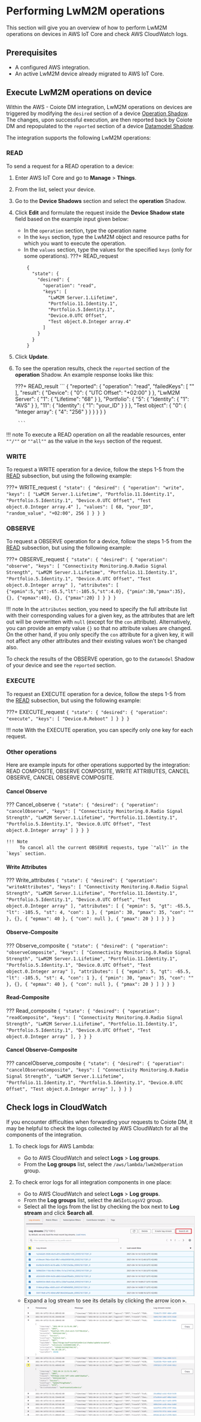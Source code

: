 # Performing LwM2M operations

This section will give you an overview of how to perform LwM2M operations on devices in AWS IoT Core and check AWS CloudWatch logs.

## Prerequisites

- A configured AWS integration.
- An active LwM2M device already migrated to AWS IoT Core.

## Execute LwM2M operations on device

Within the AWS - Coiote DM integration, LwM2M operations on devices are triggered by modifying the `desired` section of a device [Operation Shadow](../Concepts/AWS_Integration_concepts.md#operation-shadow). The changes, upon successful execution, are then reported back by Coiote DM and repopulated to the `reported` section of a device [Datamodel Shadow](../Concepts/AWS_Integration_concepts.md#datamodel-shadow).

The integration supports the following LwM2M operations:

### READ

To send a request for a READ operation to a device:

1. Enter AWS IoT Core and go to **Manage** > **Things**.
2. From the list, select your device.
3. Go to the **Device Shadows** section and select the **operation** Shadow.    
4. Click **Edit** and formulate the request inside the **Device Shadow state** field based on the example input given below:
     - In the `operation` section, type the operation name
     - In the `keys` section, type the LwM2M object and resource paths for which you want to execute the operation.
     - In the `values` section, type the values for the specified `keys` (only for some operations).
    ???+ READ_request
        ```
         {
           "state": {
             "desired": {
               "operation": "read",
               "keys": [
                 "LwM2M Server.1.Lifetime",
                 "Portfolio.11.Identity.1",
                 "Portfolio.5.Identity.1",
                 "Device.0.UTC Offset",
                 "Test object.0.Integer array.4"
               ]
             }
           }
         }
        ```

5. Click **Update**.
6. To see the operation results, check the `reported` section of the **operation** Shadow. An example response looks like this:

    ???+ READ_result
        ```
        {
          "reported": {
            "operation": "read",
            "failedKeys": [
              ""
            ],
            "result": {
              "Device": {
                "0": {
                  "UTC Offset": "+02:00"
                }
              },
              "LwM2M Server": {
                "1": {
                  "Lifetime": "68"
                }
              },
              "Portfolio": {
                "5": {
                  "Identity": {
                    "1": "AVS"
                  }
                },
                "11": {
                  "Identity": {
                    "1": "your_ID"
                  }
                }
              },
              "Test object": {
                "0": {
                  "Integer array": {
                    "4": "256"
                  }
                }
              }
            }
          }
        }

        ```

!!! note
    To execute a READ operation on all the readable resources, enter `""/""` or `""all""` as the value in the `keys` section of the request.

### WRITE

To request a WRITE operation for a device, follow the steps 1-5 from the [READ](#read) subsection, but using the following example:

???+ WRITE_request
    ```
     {
       "state": {
           "desired": {
             "operation": "write",
             "keys": [
               "LwM2M Server.1.Lifetime",
               "Portfolio.11.Identity.1",
               "Portfolio.5.Identity.1",
               "Device.0.UTC Offset",
               "Test object.0.Integer array.4"
             ],
             "values": [
               68,
               "your_ID",
               "random_value",
               "+02:00",
               256
             ]
           }
         }
     }
    ```


### OBSERVE

To request a OBSERVE operation for a device, follow the steps 1-5 from the [READ](#read) subsection, but using the following example:

???+ OBSERVE_request
    ```
     {
       "state": {
           "desired": {
             "operation": "observe",
             "keys": [
               "Connectivity Monitoring.0.Radio Signal Strength",
               "LwM2M Server.1.Lifetime",
               "Portfolio.11.Identity.1",
               "Portfolio.5.Identity.1",
               "Device.0.UTC Offset",
               "Test object.0.Integer array"
             ],
             "attributes": [
               {"epmin":5,"gt":-65.5,"lt":-105.5,"st":4.0},
               {"pmin":30,"pmax":35},
               {},
               {"epmax":40},
               {},
               {"pmax":20}
             ]
           }
         }
     }
    ```

!!! note
    In the `attributes` section, you need to specify the full attribute list with their corresponding values for a given key, as the attributes that are left out will be overwritten with `null` (except for the `con` attribute). Alternatively, you can provide an empty value `{}` so that no attribute values are changed. On the other hand, if you only specify the `con` attribute for a given key, it will not affect any other attributes and their existing values won't be changed also.

To check the results of the OBSERVE operation, go to the `datamodel` Shadow of your device and see the `reported` section.

### EXECUTE

To request an EXECUTE operation for a device, follow the steps 1-5 from the [READ](#read) subsection, but using the following example:

???+ EXECUTE_request
    ```
     {
       "state": {
           "desired": {
             "operation": "execute",
             "keys": [
               "Device.0.Reboot"
             ]
           }
         }
     }
    ```

!!! note
    With the EXECUTE operation, you can specify only one key for each request.

### Other operations

Here are example inputs for other operations supported by the integration: READ COMPOSITE, OBSERVE COMPOSITE, WRITE ATTRIBUTES, CANCEL OBSERVE, CANCEL OBSERVE COMPOSITE.

#### Cancel Observe

??? Cancel_observe
    ```
    {
       "state": {
           "desired": {
             "operation": "cancelObserve",
             "keys": [
               "Connectivity Monitoring.0.Radio Signal Strength",
               "LwM2M Server.1.Lifetime",
               "Portfolio.11.Identity.1",
               "Portfolio.5.Identity.1",
               "Device.0.UTC Offset",
               "Test object.0.Integer array"
             ]
           }
         }
     }
    ```

    !!! Note
         To cancel all the current OBSERVE requests, type `"all"` in the `keys` section.

#### Write Attributes

??? Write_attributes
    ```
     {
       "state": {
           "desired": {
             "operation": "writeAttributes",
             "keys": [
               "Connectivity Monitoring.0.Radio Signal Strength",
               "LwM2M Server.1.Lifetime",
               "Portfolio.11.Identity.1",
               "Portfolio.5.Identity.1",
               "Device.0.UTC Offset",
               "Test object.0.Integer array"
             ],
             "attributes": [
               {
                 "epmin": 5,
                 "gt": -65.5,
                 "lt": -105.5,
                 "st": 4,
                 "con": 1
               },
               {
                 "pmin": 30,
                 "pmax": 35,
                 "con": ""
               },
               {},
               {
                 "epmax": 40
               },
               {
                 "con": null
               },
               {
                 "pmax": 20
               }
             ]
           }
         }
     }
    ```

#### Observe-Composite

??? Observe_composite
      ```
       {
         "state": {
             "desired": {
               "operation": "observeComposite",
               "keys": [
                 "Connectivity Monitoring.0.Radio Signal Strength",
                 "LwM2M Server.1.Lifetime",
                 "Portfolio.11.Identity.1",
                 "Portfolio.5.Identity.1",
                 "Device.0.UTC Offset",
                 "Test object.0.Integer array"
               ],
               "attributes": [
                 {
                   "epmin": 5,
                   "gt": -65.5,
                   "lt": -105.5,
                   "st": 4,
                   "con": 1
                 },
                 {
                   "pmin": 30,
                   "pmax": 35,
                   "con": ""
                 },
                 {},
                 {
                   "epmax": 40
                 },
                 {
                   "con": null
                 },
                 {
                   "pmax": 20
                 }
               ]
             }
           }
       }
      ```

#### Read-Composite

??? Read_composite
      ```
       {
         "state": {
             "desired": {
               "operation": "readComposite",
               "keys": [
                 "Connectivity Monitoring.0.Radio Signal Strength",
                 "LwM2M Server.1.Lifetime",
                 "Portfolio.11.Identity.1",
                 "Portfolio.5.Identity.1",
                 "Device.0.UTC Offset",
                 "Test object.0.Integer array"
               ],
             }
           }
       }
      ```

#### Cancel Observe-Composite

??? cancelObserve_composite
      ```
       {
         "state": {
             "desired": {
               "operation": "cancelObserveComposite",
               "keys": [
                 "Connectivity Monitoring.0.Radio Signal Strength",
                 "LwM2M Server.1.Lifetime",
                 "Portfolio.11.Identity.1",
                 "Portfolio.5.Identity.1",
                 "Device.0.UTC Offset",
                 "Test object.0.Integer array"
               ],
             }
           }
       }
      ```

## Check logs in CloudWatch

If you encounter difficulties when forwarding your requests to Coiote DM, it may be helpful to check the logs collected by AWS CloudWatch for all the components of the integration.

1. To check logs for AWS Lambda:
    - Go to AWS CloudWatch and select **Logs** > **Log groups**.
    - From the **Log groups** list, select the `/aws/lambda/lwm2mOperation` group.

2. To check error logs for all integration components in one place:
    - Go to AWS CloudWatch and select **Logs** > **Log groups**.
    - From the **Log groups** list, select the `AWSIotLogsV2` group.
    - Select all the logs from the list by checking the box next to **Log stream** and click **Search all**.
      ![Search in all logs](images/all_logs.png "Search in all logs")
    - Expand a log stream to see its details by clicking the arrow icon **`>`**.
      ![Expand log stream](images/expand_log.png "Expand log stream")
